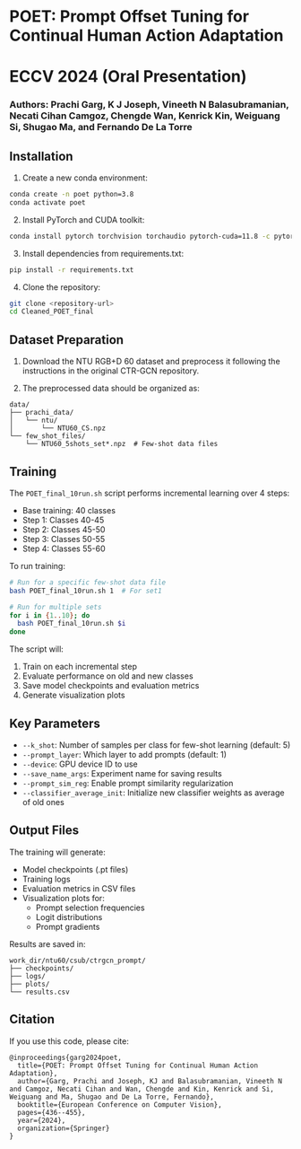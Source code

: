 # POET: Prompt Offset Tuning for Continual Human Action Adaptation

# ECCV 2024 (Oral Presentation)

### Authors: Prachi Garg, K J Joseph, Vineeth N Balasubramanian, Necati Cihan Camgoz, Chengde Wan, Kenrick Kin, Weiguang Si, Shugao Ma, and Fernando De La Torre

## Installation

1. Create a new conda environment:
```bash
conda create -n poet python=3.8
conda activate poet
```

2. Install PyTorch and CUDA toolkit:
```bash 
conda install pytorch torchvision torchaudio pytorch-cuda=11.8 -c pytorch -c nvidia
```

3. Install dependencies from requirements.txt:
```bash
pip install -r requirements.txt
```

4. Clone the repository:
```bash
git clone <repository-url>
cd Cleaned_POET_final
```

## Dataset Preparation

1. Download the NTU RGB+D 60 dataset and preprocess it following the instructions in the original CTR-GCN repository.

2. The preprocessed data should be organized as:
```
data/
├── prachi_data/
│   └── ntu/
│       └── NTU60_CS.npz
└── few_shot_files/
    └── NTU60_5shots_set*.npz  # Few-shot data files
```

## Training

The `POET_final_10run.sh` script performs incremental learning over 4 steps:
- Base training: 40 classes
- Step 1: Classes 40-45  
- Step 2: Classes 45-50
- Step 3: Classes 50-55
- Step 4: Classes 55-60

To run training:

```bash
# Run for a specific few-shot data file
bash POET_final_10run.sh 1  # For set1

# Run for multiple sets
for i in {1..10}; do
  bash POET_final_10run.sh $i
done
```

The script will:
1. Train on each incremental step
2. Evaluate performance on old and new classes
3. Save model checkpoints and evaluation metrics
4. Generate visualization plots

## Key Parameters

- `--k_shot`: Number of samples per class for few-shot learning (default: 5)
- `--prompt_layer`: Which layer to add prompts (default: 1) 
- `--device`: GPU device ID to use
- `--save_name_args`: Experiment name for saving results
- `--prompt_sim_reg`: Enable prompt similarity regularization
- `--classifier_average_init`: Initialize new classifier weights as average of old ones

## Output Files

The training will generate:
- Model checkpoints (.pt files)
- Training logs
- Evaluation metrics in CSV files
- Visualization plots for:
  - Prompt selection frequencies
  - Logit distributions
  - Prompt gradients

Results are saved in:
```
work_dir/ntu60/csub/ctrgcn_prompt/
├── checkpoints/
├── logs/
├── plots/
└── results.csv
```

## Citation

If you use this code, please cite:
```
@inproceedings{garg2024poet,
  title={POET: Prompt Offset Tuning for Continual Human Action Adaptation},
  author={Garg, Prachi and Joseph, KJ and Balasubramanian, Vineeth N and Camgoz, Necati Cihan and Wan, Chengde and Kin, Kenrick and Si, Weiguang and Ma, Shugao and De La Torre, Fernando},
  booktitle={European Conference on Computer Vision},
  pages={436--455},
  year={2024},
  organization={Springer}
}
```